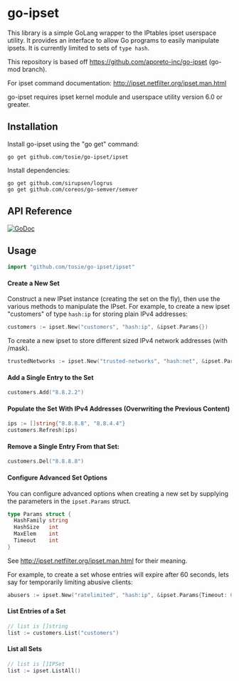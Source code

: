 # go-ipset #

This library is a simple GoLang wrapper to the IPtables ipset userspace utility.
It provides an interface to allow Go programs to easily manipulate ipsets.
It is currently limited to sets of `type hash`.

This repository is based off https://github.com/aporeto-inc/go-ipset (go-mod branch).

For ipset command documentation: http://ipset.netfilter.org/ipset.man.html

go-ipset requires ipset kernel module and userspace utility version 6.0 or greater.

## Installation ##

Install go-ipset using the "go get" command:

    go get github.com/tosie/go-ipset/ipset

Install dependencies:

    go get github.com/sirupsen/logrus
    go get github.com/coreos/go-semver/semver

## API Reference ##

[![GoDoc](https://godoc.org/github.com/google/go-github/github?status.svg)](https://godoc.org/github.com/janeczku/go-ipset/ipset)

## Usage ##

```go
import "github.com/tosie/go-ipset/ipset"
```

#### Create a New Set

Construct a new IPset instance (creating the set on the fly), then use the various methods to manipulate the IPset.
For example, to create a new ipset "customers" of type `hash:ip` for storing plain IPv4 addresses:

```go
customers := ipset.New("customers", "hash:ip", &ipset.Params{})
```

To create a new ipset to store different sized IPv4 network addresses (with /mask).

```go
trustedNetworks := ipset.New("trusted-networks", "hash:net", &ipset.Params{})
```

#### Add a Single Entry to the Set

```go
customers.Add("8.8.2.2")
```

#### Populate the Set With IPv4 Addresses (Overwriting the Previous Content)

```go
ips := []string{"8.8.8.8", "8.8.4.4"}
customers.Refresh(ips)
```

#### Remove a Single Entry From that Set:

```go
customers.Del("8.8.8.8")
```

#### Configure Advanced Set Options

You can configure advanced options when creating a new set by supplying the parameters in the `ipset.Params` struct.

```go
type Params struct {
  HashFamily string
  HashSize   int
  MaxElem    int
  Timeout    int
}
```
See http://ipset.netfilter.org/ipset.man.html for their meaning.

For example, to create a set whose entries will expire after 60 seconds, lets say for temporarily limiting abusive clients:

```go
abusers := ipset.New("ratelimited", "hash:ip", &ipset.Params{Timeout: 60})
```

#### List Entries of a Set
```go
// list is []string
list := customers.List("customers")
```

#### List all Sets

```go
// list is []IPSet
list := ipset.ListAll()
```
